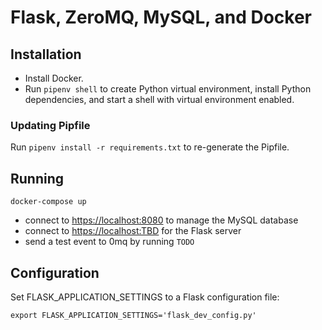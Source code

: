 # Flask, ZeroMQ, MySQL, and Docker

## Installation

- Install Docker.
- Run `pipenv shell` to create Python virtual environment, install Python dependencies, and start a shell with virtual environment enabled.

### Updating Pipfile

Run `pipenv install -r requirements.txt` to re-generate the Pipfile.

## Running

```
docker-compose up
```

- connect to [https://localhost:8080](https://localhost:8080) to manage the MySQL database
- connect to [https://localhost:TBD](https://localhost:TBD) for the Flask server
- send a test event to 0mq by running `TODO`


## Configuration

Set FLASK_APPLICATION_SETTINGS to a Flask configuration file:

```
export FLASK_APPLICATION_SETTINGS='flask_dev_config.py'
```
